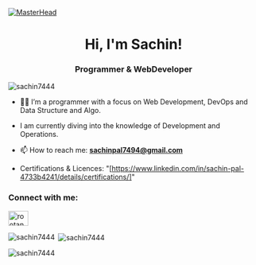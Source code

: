 [![MasterHead](https://user-images.githubusercontent.com/86270481/214122618-1bf43327-cdef-456e-81fe-fc71a9070c07.gif)](https://S.io)
<h1 align="center">Hi, I'm Sachin!</h1>
<h3 align="center">Programmer & WebDeveloper</h3>


<p align="left"> <img src="https://komarev.com/ghpvc/?username=sachin7444&label=Profile%20views&color=0e75b6&style=flat" alt="sachin7444" /></p>

- 🧑‍💻 I’m a programmer with a focus on Web Development, DevOps and Data Structure and Algo.

- I am currently diving into the knowledge of Development and Operations.
  
- 📫 How to reach me: **sachinpal7494@gmail.com**
  
-    Certifications & Licences: "[https://www.linkedin.com/in/sachin-pal-4733b4241/details/certifications/]"

<h3 align="left">Connect with me:</h3>
<p align="left">

<a href="[https://linkedin.com/in/sachin](https://www.linkedin.com/in/sachin-pal-4733b4241/)" target="blank"><img align="center" src="https://raw.githubusercontent.com/rahuldkjain/github-profile-readme-generator/master/src/images/icons/Social/linked-in-alt.svg" alt="rootangel01" height="30" width="40" /></a>

<p><img align="left" src="https://github-readme-stats.vercel.app/api/top-langs?username=sachin7444&show_icons=true&locale=en&layout=compact" alt="sachin7444" /></p>

<p>&nbsp;<img align="center" src="https://github-readme-stats.vercel.app/api?username=sachin7444&show_icons=true&locale=en" alt="sachin7444" /></p>

<p><img align="center" src="https://github-readme-streak-stats.herokuapp.com/?user=sachin7444&" alt="sachin7444" /></p>

